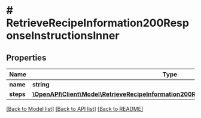 # # RetrieveRecipeInformation200ResponseInstructionsInner

## Properties

Name | Type | Description | Notes
------------ | ------------- | ------------- | -------------
**name** | **string** |  | [optional]
**steps** | [**\OpenAPI\Client\Model\RetrieveRecipeInformation200ResponseInstructionsInnerStepsInner[]**](RetrieveRecipeInformation200ResponseInstructionsInnerStepsInner.md) |  | [optional]

[[Back to Model list]](../../README.md#models) [[Back to API list]](../../README.md#endpoints) [[Back to README]](../../README.md)
